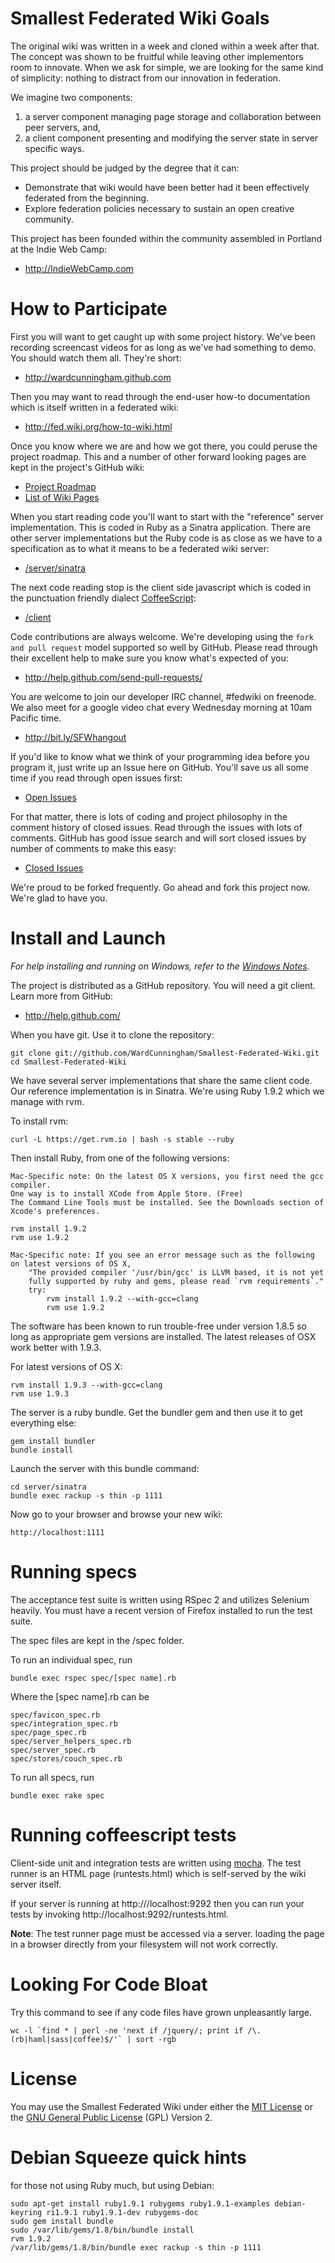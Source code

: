 Smallest Federated Wiki Goals
=============================

The original wiki was written in a week and cloned within a week after that.
The concept was shown to be fruitful while leaving other implementors room to innovate.
When we ask for simple, we are looking for the same kind of simplicity: nothing to distract from our innovation in federation.

We imagine two components:

1. a server component managing page storage and collaboration between peer servers, and,
2. a client component presenting and modifying the server state in server specific ways.

This project should be judged by the degree that it can:

* Demonstrate that wiki would have been better had it been effectively federated from the beginning.
* Explore federation policies necessary to sustain an open creative community.

This project has been founded within the community assembled in Portland at the Indie Web Camp:

* http://IndieWebCamp.com

How to Participate
==================

First you will want to get caught up with some project history. We've been recording screencast videos for as long as we've had something to demo. You should watch them all. They're short:

* http://wardcunningham.github.com

Then you may want to read through the end-user how-to documentation which is itself written in a federated wiki:

* http://fed.wiki.org/how-to-wiki.html

Once you know where we are and how we got there, you could peruse the project roadmap. This and a number of other forward looking pages are kept in the project's GitHub wiki:

* [Project Roadmap](https://github.com/WardCunningham/Smallest-Federated-Wiki/wiki)
* [List of Wiki Pages](https://github.com/WardCunningham/Smallest-Federated-Wiki/wiki/_pages)

When you start reading code you'll want to start with the "reference" server implementation. This is coded in Ruby as a Sinatra application. There are other server implementations but the Ruby code is as close as we have to a specification as to what it means to be a federated wiki server:

* [/server/sinatra](https://github.com/WardCunningham/Smallest-Federated-Wiki/tree/master/server/sinatra)

The next code reading stop is the client side javascript which is coded in the punctuation friendly dialect [CoffeeScript](http://jashkenas.github.com/coffee-script/):

* [/client](https://github.com/WardCunningham/Smallest-Federated-Wiki/tree/master/client)

Code contributions are always welcome. We're developing using the `fork and pull request` model supported so well by GitHub. Please read through their excellent help to make sure you know what's expected of you:

* http://help.github.com/send-pull-requests/

You are welcome to join our developer IRC channel, #fedwiki on freenode. We also meet for a google video chat every Wednesday morning at 10am Pacific time.

* http://bit.ly/SFWhangout

If you'd like to know what we think of your programming idea before you program it, just write up an Issue here on GitHub. You'll save us all some time if you read through open issues first:

* [Open Issues](https://github.com/WardCunningham/Smallest-Federated-Wiki/issues?sort=created&direction=desc&state=open&page=1)

For that matter, there is lots of coding and project philosophy in the comment history of closed issues. Read through the issues with lots of comments. GitHub has good issue search and will sort closed issues by number of comments to make this easy:

* [Closed Issues](https://github.com/WardCunningham/Smallest-Federated-Wiki/issues?sort=comments&direction=desc&state=closed&page=1)

We're proud to be forked frequently. Go ahead and fork this project now. We're glad to have you.


Install and Launch
==================

*For help installing and running on Windows, refer to the [Windows Notes](Windows.md).*

The project is distributed as a GitHub repository. You will need a git client. Learn more from GitHub:

* http://help.github.com/

When you have git. Use it to clone the repository:

	git clone git://github.com/WardCunningham/Smallest-Federated-Wiki.git
	cd Smallest-Federated-Wiki

We have several server implementations that share the same client code.
Our reference implementation is in Sinatra.
We're using Ruby 1.9.2 which we manage with rvm.

To install rvm: 

	curl -L https://get.rvm.io | bash -s stable --ruby

Then install Ruby, from one of the following versions:

	Mac-Specific note: On the latest OS X versions, you first need the gcc compiler. 
	One way is to install XCode from Apple Store. (Free)
	The Command Line Tools must be installed. See the Downloads section of Xcode's preferences.

	rvm install 1.9.2
	rvm use 1.9.2
	
	Mac-Specific note: If you see an error message such as the following on latest versions of OS X,
		"The provided compiler '/usr/bin/gcc' is LLVM based, it is not yet
		fully supported by ruby and gems, please read `rvm requirements`."
		try:
			rvm install 1.9.2 --with-gcc=clang
			rvm use 1.9.2

The software has been known to run trouble-free under version 1.8.5 so long as appropriate gem versions are installed. The latest releases of OSX work better with 1.9.3.

For latest versions of OS X: 

	rvm install 1.9.3 --with-gcc=clang
	rvm use 1.9.3

The server is a ruby bundle. Get the bundler gem and then use it to get everything else:

	gem install bundler
	bundle install

Launch the server with this bundle command:

	cd server/sinatra
	bundle exec rackup -s thin -p 1111

Now go to your browser and browse your new wiki:

	http://localhost:1111

Running specs
=============

The acceptance test suite is written using RSpec 2 and utilizes Selenium heavily. You must have a recent version of Firefox installed to run the test suite.

The spec files are kept in the /spec folder.

To run an individual spec, run

	bundle exec rspec spec/[spec name].rb
	
Where the [spec name].rb can be

    spec/favicon_spec.rb 
    spec/integration_spec.rb 
    spec/page_spec.rb 
    spec/server_helpers_spec.rb 
    spec/server_spec.rb 
    spec/stores/couch_spec.rb

To run all specs, run

	bundle exec rake spec

Running coffeescript tests
=============

Client-side unit and integration tests are written using [mocha](http://visionmedia.github.com/mocha/). The test runner is an HTML page (runtests.html) which is self-served by the wiki server itself. 

If your server is running at http:///localhost:9292 then you can run your tests by invoking http://localhost:9292/runtests.html. 

**Note**: The test runner page must be accessed via a server. loading the page in a browser directly from your filesystem will not work correctly.

Looking For Code Bloat
======================

Try this command to see if any code files have grown unpleasantly large.

	wc -l `find * | perl -ne 'next if /jquery/; print if /\.(rb|haml|sass|coffee)$/'` | sort -rgb

License
=======

You may use the Smallest Federated Wiki under either the
[MIT License](https://github.com/WardCunningham/Smallest-Federated-Wiki/blob/master/mit-license.txt) or the
[GNU General Public License](https://github.com/WardCunningham/Smallest-Federated-Wiki/blob/master/gpl-license.txt) (GPL) Version 2.

Debian Squeeze quick hints
==========================
for those not using Ruby much, but using Debian:

    sudo apt-get install ruby1.9.1 rubygems ruby1.9.1-examples debian-keyring ri1.9.1 ruby1.9.1-dev rubygems-doc
    sudo gem install bundle
    sudo /var/lib/gems/1.8/bin/bundle install
    rvm 1.9.2
    /var/lib/gems/1.8/bin/bundle exec rackup -s thin -p 1111

